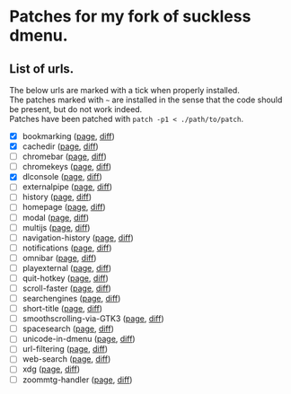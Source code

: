 # Patches for my fork of suckless dmenu.

## List of urls.

The below urls are marked with a tick when properly installed.  
The patches marked with `~` are installed in the sense that the code should be present, but do not work indeed.  
Patches have been patched with `patch -p1 < ./path/to/patch`.

- [x] bookmarking ([page](https://surf.suckless.org/patches/bookmarking), [diff](surf-bookmarks-20170722-723ff26.diff))
- [x] cachedir ([page](https://surf.suckless.org/patches/cachedir), [diff](surf-cachedir-20200831-2188894.diff))
- [ ] chromebar ([page](https://surf.suckless.org/patches/chromebar), [diff](surf-0.1-chromebar.diff))
- [ ] chromekeys ([page](https://surf.suckless.org/patches/chromekeys), [diff](surf-0.6-chromekeys.diff))
- [x] dlconsole ([page](https://surf.suckless.org/patches/dlconsole), [diff](surf-dlconsole-20190919-d068a38.diff))
- [ ] externalpipe ([page](https://surf.suckless.org/patches/externalpipe), [diff](surf-2.0-externalpipe.diff))
- [ ] history ([page](https://surf.suckless.org/patches/history), [diff](surf-2.1-history.diff))
- [ ] homepage ([page](https://surf.suckless.org/patches/homepage), [diff](surf-2.0-homepage.diff))
- [ ] modal ([page](https://surf.suckless.org/patches/modal), [diff](surf-modal-20190209-d068a38.diff))
- [ ] multijs ([page](https://surf.suckless.org/patches/multijs), [diff](surf-multijs-20190325-d068a38.diff))
- [ ] navigation-history ([page](https://surf.suckless.org/patches/navigation-history), [diff](surf-0.6-navhist.diff))
- [ ] notifications ([page](https://surf.suckless.org/patches/notifications), [diff](surf-notifications-20201223-7dcce9e1.diff))
- [ ] omnibar ([page](https://surf.suckless.org/patches/omnibar), [diff](surf-0.7-omnibar.diff))
- [ ] playexternal ([page](https://surf.suckless.org/patches/playexternal), [diff](surf-playexternal-20190724-b814567.diff))
- [ ] quit-hotkey ([page](https://surf.suckless.org/patches/quit-hotkey), [diff](surf-quit_hotkey-20210830-11dca18.diff))
- [ ] scroll-faster ([page](https://surf.suckless.org/patches/scroll-faster), [diff](surf-scrollmultiply-2.0.diff))
- [ ] searchengines ([page](https://surf.suckless.org/patches/searchengines), [diff](surf-0.7-webkit2-searchengines.diff))
- [ ] short-title ([page](https://surf.suckless.org/patches/short-title), [diff](surf-short-title-20210206-7dcce9e.diff))
- [ ] smoothscrolling-via-GTK3 ([page](https://surf.suckless.org/patches/smoothscrolling-via-GTK3), [diff](surf-0.7-smoothscrolling.diff))
- [ ] spacesearch ([page](https://surf.suckless.org/patches/spacesearch), [diff](surf-spacesearch-20170408-b814567.diff))
- [ ] unicode-in-dmenu ([page](https://surf.suckless.org/patches/unicode-in-dmenu), [diff](surf-0.6-dmenu-unicode.diff))
- [ ] url-filtering ([page](https://surf.suckless.org/patches/url-filtering), [diff](surf-tip-url-filtering.diff))
- [ ] web-search ([page](https://surf.suckless.org/patches/web-search), [diff](surf-websearch-20190510-d068a38.diff))
- [ ] xdg ([page](https://surf.suckless.org/patches/xdg), [diff](surf-xdg-2.0.diff))
- [ ] zoommtg-handler ([page](https://surf.suckless.org/patches/zoommtg-handler), [diff](surf-zoommtghandler-2.1.diff))
